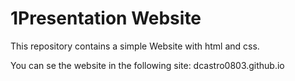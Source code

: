 # 1Presentation Website
This repository contains a simple Website with html and css.

You can se the website in the following site: 
dcastro0803.github.io

